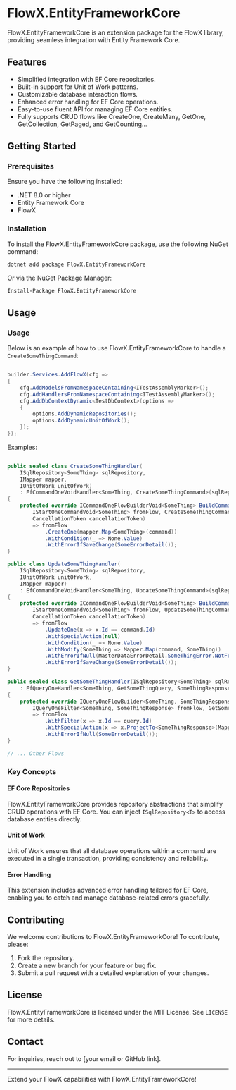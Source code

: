 # FlowX.EntityFrameworkCore

FlowX.EntityFrameworkCore is an extension package for the FlowX library, providing seamless integration with Entity Framework Core.

## Features
- Simplified integration with EF Core repositories.
- Built-in support for Unit of Work patterns.
- Customizable database interaction flows.
- Enhanced error handling for EF Core operations.
- Easy-to-use fluent API for managing EF Core entities.
- Fully supports CRUD flows like CreateOne, CreateMany, GetOne, GetCollection, GetPaged, and GetCounting...

## Getting Started

### Prerequisites
Ensure you have the following installed:
- .NET 8.0 or higher
- Entity Framework Core
- FlowX

### Installation
To install the FlowX.EntityFrameworkCore package, use the following NuGet command:

```bash
dotnet add package FlowX.EntityFrameworkCore
```

Or via the NuGet Package Manager:

```bash
Install-Package FlowX.EntityFrameworkCore
```

## Usage

### Usage
Below is an example of how to use FlowX.EntityFrameworkCore to handle a `CreateSomeThingCommand`:

```csharp

builder.Services.AddFlowX(cfg =>
{
    cfg.AddModelsFromNamespaceContaining<ITestAssemblyMarker>();
    cfg.AddHandlersFromNamespaceContaining<ITestAssemblyMarker>();
    cfg.AddDbContextDynamic<TestDbContext>(options =>
    {
        options.AddDynamicRepositories();
        options.AddDynamicUnitOfWork();
    });
});
```

Examples:
```csharp

public sealed class CreateSomeThingHandler(
    ISqlRepository<SomeThing> sqlRepository,
    IMapper mapper,
    IUnitOfWork unitOfWork)
    : EfCommandOneVoidHandler<SomeThing, CreateSomeThingCommand>(sqlRepository, unitOfWork)
{
    protected override ICommandOneFlowBuilderVoid<SomeThing> BuildCommand(
        IStartOneCommandVoid<SomeThing> fromFlow, CreateSomeThingCommand command,
        CancellationToken cancellationToken)
        => fromFlow
            .CreateOne(mapper.Map<SomeThing>(command))
            .WithCondition(_ => None.Value)
            .WithErrorIfSaveChange(SomeErrorDetail());
}

public class UpdateSomeThingHandler(
    ISqlRepository<SomeThing> sqlRepository,
    IUnitOfWork unitOfWork,
    IMapper mapper)
    : EfCommandOneVoidHandler<SomeThing, UpdateSomeThingCommand>(sqlRepository)
{
    protected override ICommandOneFlowBuilderVoid<SomeThing> BuildCommand(
        IStartOneCommandVoid<SomeThing> fromFlow, UpdateSomeThingCommand command,
        CancellationToken cancellationToken)
        => fromFlow
            .UpdateOne(x => x.Id == command.Id)
            .WithSpecialAction(null)
            .WithCondition(_ => None.Value)
            .WithModify(SomeThing => Mapper.Map(command, SomeThing))
            .WithErrorIfNull(MasterDataErrorDetail.SomeThingError.NotFound())
            .WithErrorIfSaveChange(SomeErrorDetail());
}

public sealed class GetSomeThingHandler(ISqlRepository<SomeThing> sqlRepository, IMapper mapper)
    : EfQueryOneHandler<SomeThing, GetSomeThingQuery, SomeThingResponse>(sqlRepository)
{
    protected override IQueryOneFlowBuilder<SomeThing, SomeThingResponse> BuildQueryFlow(
        IQueryOneFilter<SomeThing, SomeThingResponse> fromFlow, GetSomeThingQuery query)
        => fromFlow
            .WithFilter(x => x.Id == query.Id)
            .WithSpecialAction(x => x.ProjectTo<SomeThingResponse>(Mapper.ConfigurationProvider))
            .WithErrorIfNull(SomeErrorDetail());
}

// ... Other Flows

```

### Key Concepts

#### EF Core Repositories
FlowX.EntityFrameworkCore provides repository abstractions that simplify CRUD operations with EF Core. You can inject `ISqlRepository<T>` to access database entities directly.

#### Unit of Work
Unit of Work ensures that all database operations within a command are executed in a single transaction, providing consistency and reliability.

#### Error Handling
This extension includes advanced error handling tailored for EF Core, enabling you to catch and manage database-related errors gracefully.

## Contributing
We welcome contributions to FlowX.EntityFrameworkCore! To contribute, please:
1. Fork the repository.
2. Create a new branch for your feature or bug fix.
3. Submit a pull request with a detailed explanation of your changes.

## License
FlowX.EntityFrameworkCore is licensed under the MIT License. See `LICENSE` for more details.

## Contact
For inquiries, reach out to [your email or GitHub link].

---

Extend your FlowX capabilities with FlowX.EntityFrameworkCore!